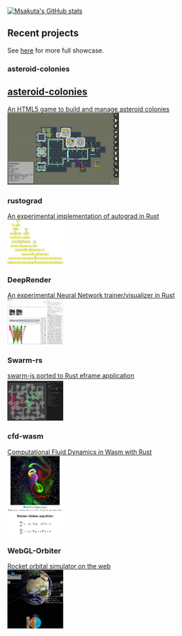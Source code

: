 [![Msakuta's GitHub stats](https://github-readme-stats.vercel.app/api?username=msakuta)](https://github.com/anuraghazra/github-readme-stats)

## Recent projects

See [here](https://msakuta.github.io/showcase.html) for more full showcase.

### asteroid-colonies
<div class="showcase">
    <a href="https://github.com/msakuta/asteroid-colonies">
        <h2>asteroid-colonies</h2>
        <div>An HTML5 game to build and manage asteroid colonies</div>
        <div><img src="images/showcase/asteroid-colonies.png" alt="" style="width: 50%;"/></div>
    </a>
</div>

### rustograd
<a href="https://github.com/msakuta/rustograd">
<div>An experimental implementation of autograd in Rust</div>
<div><img src="images/showcase/rustograd.png" alt="" style="width: 25%;"/></div>
</a>

### DeepRender
<a href="https://github.com/msakuta/DeepRender">
    <div>An experimental Neural Network trainer/visualizer in Rust</div>
    <div><img src="images/showcase/screenshot02.png" alt="" style="width: 25%;"/></div>
</a>

### Swarm-rs
<a href="https://github.com/msakuta/swarm-rs">
    <div>swarm-js ported to Rust eframe application</div>
    <div><img src="images/showcase/swarm-rs.png" alt="" style="width: 25%;"/></div>
</a>

### cfd-wasm
<a href="https://github.com/msakuta/cfd-wasm">
    <div>Computational Fluid Dynamics in Wasm with Rust</div>
    <div><img src="images/showcase/cfd-wasm.jpg" alt="" style="width: 25%;" /></div>
</a>

### WebGL-Orbiter
<a href="https://github.com/msakuta/WebGL-Orbiter">
    <div>Rocket orbital simulator on the web</div>
    <div><img src="images/showcase/WebGL-Orbiter.jpg" alt="" style="width: 25%;"/></div>
</a>
